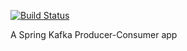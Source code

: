 [![Build Status](https://travis-ci.org/striderarun/spring-kafka.svg?branch=master)](https://travis-ci.org/striderarun/spring-kafka)


A Spring Kafka Producer-Consumer app
